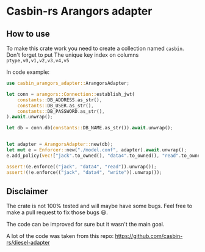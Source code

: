 # Casbin-rs Arangors adapter

## How to use
To make this crate work you need to create a collection named `casbin`.
Don't forget to put The unique key index on columns `ptype,v0,v1,v2,v3,v4,v5`

In code example:
```rust
use casbin_arangors_adapter::ArangorsAdapter;

let conn = arangors::Connection::establish_jwt(
    constants::DB_ADDRESS.as_str(),
    constants::DB_USER.as_str(),
    constants::DB_PASSWORD.as_str(),
).await.unwrap();

let db = conn.db(constants::DB_NAME.as_str()).await.unwrap();


let adapter = ArangorsAdapter::new(db);
let mut e = Enforcer::new("./model.conf", adapter).await.unwrap();
e.add_policy(vec!["jack".to_owned(), "data4".to_owned(), "read".to_owned()]).await;

assert!(e.enforce(("jack", "data4", "read")).unwrap());
assert!(!e.enforce(("jack", "data4", "write")).unwrap());
```

## Disclaimer

The crate is not 100% tested and will maybe have some bugs.
Feel free to make a pull request to fix those bugs 😃.

The code can be improved for sure but it wasn't the main goal.


A lot of the code was taken from this repo: https://github.com/casbin-rs/diesel-adapter
